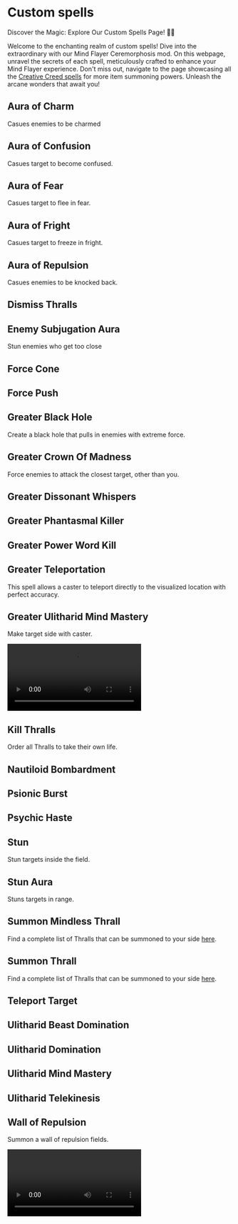 # Custom spells

Discover the Magic: Explore Our Custom Spells Page! 🌟📜

Welcome to the enchanting realm of custom spells! Dive into the extraordinary with our Mind Flayer Ceremorphosis mod. On this webpage, unravel the secrets of each spell, meticulously crafted to enhance your Mind Flayer experience. Don't miss out, navigate to the page showcasing all the [Creative Creed spells][1] for more item summoning powers. Unleash the arcane wonders that await you! 

<!-- heebfccaag4396g482dgabf2gc0f7cf9a52f1 -->
## Aura of Charm

Casues enemies to be charmed
<!-- h4082f487gdc9cg4cddgb61fg0f40bf800a47 -->
## Aura of Confusion

Casues target to become confused.
<!-- hbde38e64gc65bg4805gb32cg689007f2b808 -->
## Aura of Fear

Casues target to flee in fear.
<!-- h4684894agf08ag40eag9e50ge285add63f2d -->
## Aura of Fright

Casues target to freeze in fright.
<!-- h5e244d68g5ebcg43a4gb90cg901445c8f59d -->
## Aura of Repulsion

Casues enemies to be knocked back.
<!-- h248e821eg81f4g4dcagbd3dg0015cdfe8111 -->
## Dismiss Thralls
<!-- h4028d03dg7b41g4a77gb241g2ea3d2c760e4 -->
## Enemy Subjugation Aura

Stun enemies who get too close
<!-- haa0d9cc6g11ceg4648g82fag401b309dc26e -->
## Force Cone
<!-- h0244ea93g5f16g41d2g85d3g608e1589567f -->
## Force Push
<!-- h277a27d6g97b4g4c18g97a8g205bb90aac0a -->
## Greater Black Hole

Create a black hole that pulls in enemies with extreme force.
<!-- hcbbdaf4fga06bg4912g8cefge20b1560205a -->
## Greater Crown Of Madness

Force enemies to attack the closest target, other than you.
<!-- h0ddbdcc3g0009g4515g9311g7cfadd7d34aa -->
## Greater Dissonant Whispers
<!-- haaf16385g1376g4efdgaf34g28efae7b7c32 -->
## Greater Phantasmal Killer
<!-- h0a1f2340geed2g4465g8164g05ab1222ff54 -->
## Greater Power Word Kill
<!-- h9a15ac8fg7dc1g42fcgbff3g4cdfaa126b14 -->
## Greater Teleportation

This spell allows a caster to teleport directly to the visualized location with perfect accuracy.

<!-- h48f155b3ga637g4e9dg80ecg146326a7e01b -->
## Greater Ulitharid Mind Mastery

Make target side with caster.

<video src="../assets/uli_greater_mind_mastery.mp4">spell</video>
<!-- ha11d5e02g2981g4607g95c8g720724d75ec6 -->
## Kill Thralls

Order all Thralls to take their own life.
<!-- h5ffed731g350fg4b01ga2a9g4803f892b77b -->
## Nautiloid Bombardment
<!-- h53381874g8c9fg4454g86b4gc1535313fd6e -->
## Psionic Burst
<!-- h5bfb4f12gdf5fg441cg9ed4gd26997afc597 -->
## Psychic Haste
<!-- h858f30dcg7409g4280g99f3g8b40e2c86717 -->
## Stun

Stun targets inside the field.
<!-- h72d412aagcd14g46a5gb3b8g648699ac0386 -->
## Stun Aura

Stuns targets in range.
<!-- h85555a33gc2b4g4b97g8408gb97b34937981 -->
## Summon Mindless Thrall

Find a complete list of Thralls that can be summoned to your side [here][2].
<!-- hf94294f8g773bg4f2cg8496g831a64e75089 -->
## Summon Thrall

Find a complete list of Thralls that can be summoned to your side [here][2].
<!-- h7f8e12aagddb8g4641gb6a1gf184dc10efdc -->
## Teleport Target
<!-- h2651caaeg6f9ag401agb88cgf212a8e833e9 -->
## Ulitharid Beast Domination
<!-- h033ef54fg5ed8g417fg90bdg9faebb80191d -->
## Ulitharid Domination
<!-- h036ccef3gd588g4ef0gbda2g8d2db35e6835 -->
## Ulitharid Mind Mastery
<!-- h6cabdcc2g8f43g47a3gb1bcg5eb972316b16 -->
## Ulitharid Telekinesis
<!-- hd9249b3egdd27g47c5gb610g200847a26a16 -->
## Wall of Repulsion

Summon a wall of repulsion fields.

<video src="../assets/wall_of_repulsion.mp4">spell</video>

[1]: ./tome_spells.md
[2]: ./thrall_spells.md